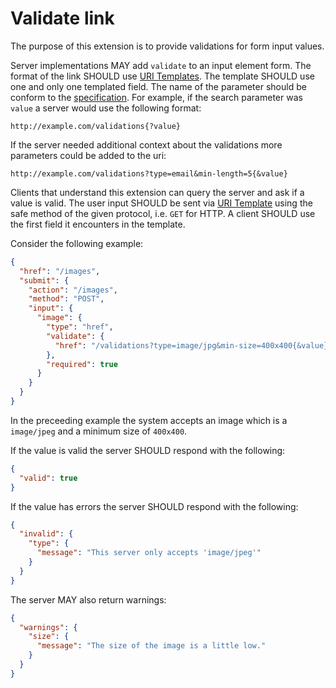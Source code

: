 Validate link
=============

The purpose of this extension is to provide validations for form input values.

Server implementations MAY add `validate` to an input element form. The format of the link SHOULD use [URI Templates](http://tools.ietf.org/html/rfc6570). The template SHOULD use one and only one templated field. The name of the parameter should be conform to the [specification](http://tools.ietf.org/html/rfc6570). For example, if the search parameter was `value` a server would use the following format:

```
http://example.com/validations{?value}
```

If the server needed additional context about the validations more parameters could be added to the uri:

```
http://example.com/validations?type=email&min-length=5{&value}
```

Clients that understand this extension can query the server and ask if a value is valid. The user input SHOULD be sent via [URI Template](http://tools.ietf.org/html/rfc6570) using the safe method of the given protocol, i.e. `GET` for HTTP. A client SHOULD use the first field it encounters in the template.

Consider the following example:

```json
{
  "href": "/images",
  "submit": {
    "action": "/images",
    "method": "POST",
    "input": {
      "image": {
        "type": "href",
        "validate": {
          "href": "/validations?type=image/jpg&min-size=400x400{&value}"
        },
        "required": true
      }
    }
  }
}
```

In the preceeding example the system accepts an image which is a `image/jpeg` and a minimum size of `400x400`.

If the value is valid the server SHOULD respond with the following:

```json
{
  "valid": true
}
```

If the value has errors the server SHOULD respond with the following:

```json
{
  "invalid": {
    "type": {
      "message": "This server only accepts 'image/jpeg'"
    }
  }
}
```

The server MAY also return warnings:

```json
{
  "warnings": {
    "size": {
      "message": "The size of the image is a little low."
    }
  }
}
```
